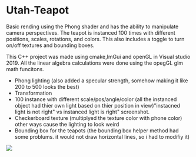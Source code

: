 # Utah-Teapot
Basic rending using the Phong shader and has the ability to manipulate camera perspectives. The teapot is instanced 100 times with different positions, scales, rotations, and colors. This also includes a toggle to turn on/off textures and bounding boxes. 

This C++ project was made using cmake,ImGui and openGL in Visual studio 2019. All the linear algebra calculations were done using the opegGL glm math funcitons. 

- Phong lighting (also added a specular strength, somehow making it like 200 to 500 looks the best)
- Transformation
- 100 instance with different scale/pos/angle/color (all the instanced object had thier own light based on thier position in view)"instacned light is not right" vs instanced light is right" screenshot.
- Checkerboard texture (multiplyed the texture color with phone color) other ways cause the lighting to look weird
- Bounding box for the teapots (the bounding box helper method had some problums. it would not draw horizontal lines, so i had to modifiy it) 

![](/Box_and_texture)
